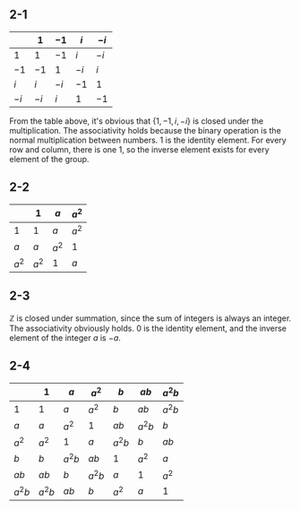 ## 2-1
| | $1$ | $-1$ | $i$ | $-i$ |
| ---- | ---- | ---- | ---- | ---- |
| $1$ | $1$ | $-1$ | $i$ | $-i$ |
| $-1$ | $-1$ | $1$ | $-i$ | $i$ |
| $i$ | $i$ | $-i$ | $-1$ | $1$ |
| $-i$ | $-i$ | $i$ | $1$ | $-1$ |

From the table above, it's obvious that $\{1, -1, i, -i\}$ is closed under the multiplication.
The associativity holds because the binary operation is the normal multiplication between numbers.
$1$ is the identity element.
For every row and column, there is one $1$, so the inverse element exists for every element of the group.

## 2-2
| | $1$ | $a$ | $a^2$ |
| ---- | ---- | ---- | ---- |
| $1$ | $1$ | $a$ | $a^2$ |
| $a$ | $a$ | $a^2$ | $1$ |
| $a^2$ | $a^2$ | $1$ | $a$ |

## 2-3
$\mathbb{Z}$ is closed under summation, since the sum of integers is always an integer.
The associativity obviously holds.
$0$ is the identity element, and the inverse element of the integer $a$ is $-a$.

## 2-4
| | $1$ | $a$ | $a^2$ | $b$ | $ab$ | $a^2b$ |
| ---- | ---- | ---- | ---- | ---- | ---- | ---- |
| $1$ | $1$ | $a$ | $a^2$ | $b$ | $ab$ | $a^2b$ |
| $a$ | $a$ | $a^2$ | $1$ | $ab$ | $a^2b$ | $b$ |
| $a^2$ | $a^2$ | $1$ | $a$ | $a^2b$ | $b$ | $ab$ |
| $b$ | $b$ | $a^2b$ | $ab$ | $1$ | $a^2$| $a$ |
| $ab$ | $ab$ | $b$ | $a^2b$ | $a$ | $1$ | $a^2$ |
| $a^2b$ | $a^2b$ | $ab$ | $b$ | $a^2$ | $a$ | $1$ |